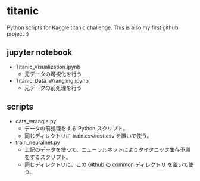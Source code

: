 # titanic
Python scripts for Kaggle titanic challenge.
This is also my first github project :)

## jupyter notebook

- Titanic_Visualization.ipynb
  - 元データの可視化を行う
- Titanic_Data_Wrangling.ipynb
  - 元データの前処理を行う

## scripts

- data_wrangle.py
  - データの前処理をする Python スクリプト。
  - 同じディレクトリに train.csv/test.csv を置いて使う。
- train_neuralnet.py
  - 上記のデータを使って、ニューラルネットによりタイタニック生存予測をするスクリプト。
  - 同じディレクトリに、[この Github の common ディレクトリ](https://github.com/oreilly-japan/deep-learning-from-scratch) を置いて使う。
